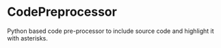 CodePreprocessor
================

Python based code pre-processor to include source code and highlight it with asterisks.
